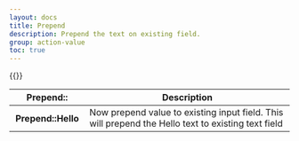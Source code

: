 ```yaml
---
layout: docs
title: Prepend
description: Prepend the text on existing field.
group: action-value
toc: true
---
```


{{<img action-prepend.png>}}

<table class="table">
  <thead>
    <tr>
      <th scope="col">Prepend::</th>
      <th scope="col">Description</th>
    </tr>
  </thead>
  <tbody>
    <tr>
      <th scope="row" width="120px">Prepend::Hello</th>
      <td>Now prepend value to existing input field. This will prepend the Hello text to existing text field</td>
    </tr>
  </tbody>
</table>

